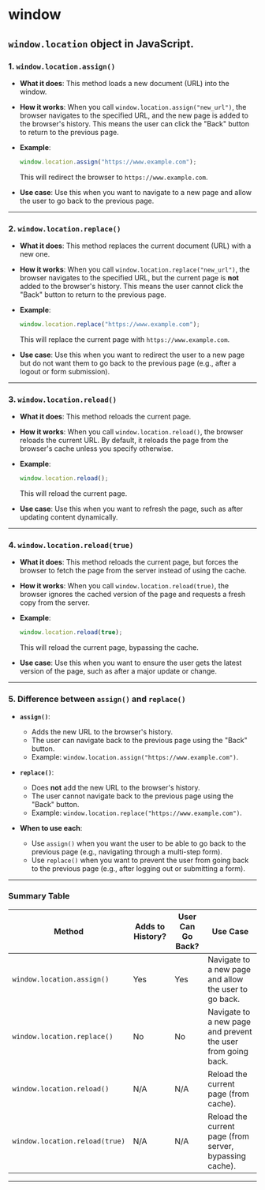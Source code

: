# window


 `window.location` object in JavaScript. 
---

### 1. **`window.location.assign()`**
- **What it does**: This method loads a new document (URL) into the window.
- **How it works**: When you call `window.location.assign("new_url")`, the browser navigates to the specified URL, and the new page is added to the browser's history. This means the user can click the "Back" button to return to the previous page.
- **Example**:
  ```javascript
  window.location.assign("https://www.example.com");
  ```
  This will redirect the browser to `https://www.example.com`.

- **Use case**: Use this when you want to navigate to a new page and allow the user to go back to the previous page.

---

### 2. **`window.location.replace()`**
- **What it does**: This method replaces the current document (URL) with a new one.
- **How it works**: When you call `window.location.replace("new_url")`, the browser navigates to the specified URL, but the current page is **not** added to the browser's history. This means the user cannot click the "Back" button to return to the previous page.
- **Example**:
  ```javascript
  window.location.replace("https://www.example.com");
  ```
  This will replace the current page with `https://www.example.com`.

- **Use case**: Use this when you want to redirect the user to a new page but do not want them to go back to the previous page (e.g., after a logout or form submission).

---

### 3. **`window.location.reload()`**
- **What it does**: This method reloads the current page.
- **How it works**: When you call `window.location.reload()`, the browser reloads the current URL. By default, it reloads the page from the browser's cache unless you specify otherwise.
- **Example**:
  ```javascript
  window.location.reload();
  ```
  This will reload the current page.

- **Use case**: Use this when you want to refresh the page, such as after updating content dynamically.

---

### 4. **`window.location.reload(true)`**
- **What it does**: This method reloads the current page, but forces the browser to fetch the page from the server instead of using the cache.
- **How it works**: When you call `window.location.reload(true)`, the browser ignores the cached version of the page and requests a fresh copy from the server.
- **Example**:
  ```javascript
  window.location.reload(true);
  ```
  This will reload the current page, bypassing the cache.

- **Use case**: Use this when you want to ensure the user gets the latest version of the page, such as after a major update or change.

---

### 5. **Difference between `assign()` and `replace()`**
- **`assign()`**:
  - Adds the new URL to the browser's history.
  - The user can navigate back to the previous page using the "Back" button.
  - Example: `window.location.assign("https://www.example.com")`.

- **`replace()`**:
  - Does **not** add the new URL to the browser's history.
  - The user cannot navigate back to the previous page using the "Back" button.
  - Example: `window.location.replace("https://www.example.com")`.

- **When to use each**:
  - Use `assign()` when you want the user to be able to go back to the previous page (e.g., navigating through a multi-step form).
  - Use `replace()` when you want to prevent the user from going back to the previous page (e.g., after logging out or submitting a form).

---

### Summary Table

| Method                     | Adds to History? | User Can Go Back? | Use Case                                                                 |
|----------------------------|------------------|-------------------|--------------------------------------------------------------------------|
| `window.location.assign()` | Yes              | Yes               | Navigate to a new page and allow the user to go back.                    |
| `window.location.replace()`| No               | No                | Navigate to a new page and prevent the user from going back.             |
| `window.location.reload()` | N/A              | N/A               | Reload the current page (from cache).                                    |
| `window.location.reload(true)` | N/A          | N/A               | Reload the current page (from server, bypassing cache).                  |

---

